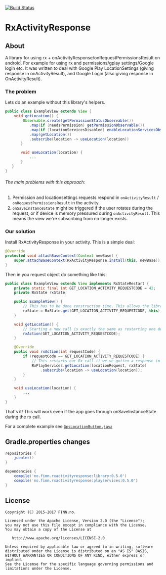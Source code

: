 [![Build Status](https://travis-ci.org/finn-no/rxactivityresponse.svg?branch=master)](https://travis-ci.org/finn-no/rxactivityresponse)
# RxActivityResponse

## About
A library for using rx + onActivityResponse/onRequestPermissionsResult on android. For example for using rx and permissions/gplay settings/Google login etc. It was written to deal with Google Play LocationSettings (giving response in onActivityResult), and Google Login (also giving response in OnActivityResult).

### The problem

Lets do an example without this library's helpers.

```java
public class ExampleView extends View {
    void getLocation() {
        Observable.create(getPermissionStatusObservable())
           .map(if (needsPermission) getPermissionObservable())
           .map(if (locationServicesDisabled) enableLocationServicesObservable())
           .map(getLocation())
           .subscribe(location -> useLocation(location))
       }

       void useLocation(location) {
           ...
       }
   }
}
```

###### The main problems with this approach:
1. Permission and locationsettings requests respond in `onActivityResult` / `onRequestPermissionsResult` in the activity.
2. `onSaveInstanceState` might be triggered if the user rotates during the request, or if device is memory pressured during `onActivityResult`. This means the view we're subscribing from no longer exists.

### Our solution
Install RxActivityResponse in your activity. This is a simple deal:
```java
@Override
protected void attachBaseContext(Context newBase) {
    super.attachBaseContext(RxActivityResponse.install(this, newBase));
}
```

Then in you request object do something like this:

```java
public class ExampleView extends View implements RxStateRestart {
    private static final int GET_LOCATION_ACTIVITY_REQUESTCODE = 42;
    private RxState rxState;

    public ExampleView() {
        // This has to be done construction time. This allows the library to restart the request if neccesary.
        rxState = RxState.get(GET_LOCATION_ACTIVITY_REQUESTCODE, this);
    }

    void getLocation() {
        // Starting a new call is exactly the same as restarting one during onActivityResponse/onRequestPermissionsResult
        rxAction(GET_LOCATION_ACTIVITY_REQUESTCODE);
    }

    @Override
    public void rxAction(int requestCode) {
        if (requestCode == GET_LOCATION_ACTIVITY_REQUESTCODE) {
            // This restarts our Rx call if we've gotten a response in onRequestPermissionsResult/onActivityResult.
            RxPlayServices.getLocation(locationRequest, rxState)
                .subscribe(location -> useLocation(location));
        }
    }

    void useLocation(location) {
        ...
    }
}
```

That's it! This will work even if the app goes through onSaveInstanceState during the rx call.

For a complete example see [`GpsLocationButton.java`](https://github.com/finn-no/rxactivityresponse/blob/master/sample/src/main/java/no/finn/rxactivityresponse/sample/GpsLocationButton.java)

## Gradle.properties changes

```groovy
repositories {
    jcenter()
}

dependencies {
    compile('no.finn.rxactivityresponse:library:0.5.0')
    compile('no.finn.rxactivityresponse:playservices:0.5.0')
}

```
## License

    Copyright (C) 2015-2017 FINN.no.

    Licensed under the Apache License, Version 2.0 (the "License");
    you may not use this file except in compliance with the License.
    You may obtain a copy of the License at

       http://www.apache.org/licenses/LICENSE-2.0

    Unless required by applicable law or agreed to in writing, software
    distributed under the License is distributed on an "AS IS" BASIS,
    WITHOUT WARRANTIES OR CONDITIONS OF ANY KIND, either express or implied.
    See the License for the specific language governing permissions and
    limitations under the License.
